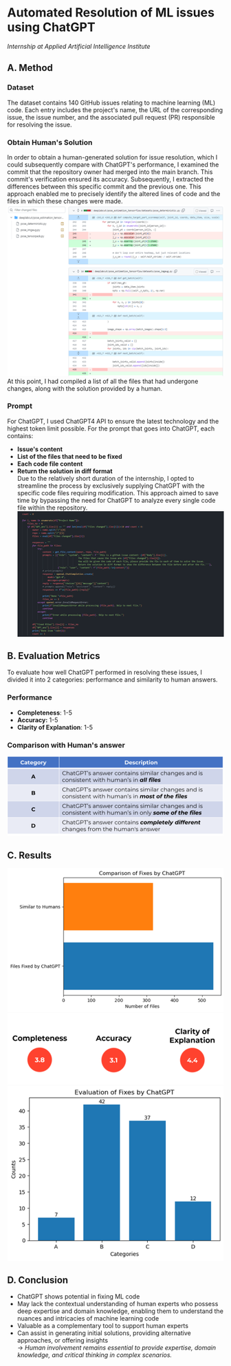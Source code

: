 # Automated Resolution of ML issues using ChatGPT
_Internship at Applied Artificial Intelligence Institute_

## A. Method
### Dataset
The dataset contains 140 GitHub issues relating to machine learning (ML) code. Each entry includes the project's name, the URL of the corresponding issue, the issue number, and the associated pull request (PR) responsible for resolving the issue.
### Obtain Human's Solution
In order to obtain a human-generated solution for issue resolution, which I could subsequently compare with ChatGPT's performance, I examined the commit that the repository owner had merged into the main branch. This commit's verification ensured its accuracy. Subsequently, I extracted the differences between this specific commit and the previous one. This approach enabled me to precisely identify the altered lines of code and the files in which these changes were made.\
![Screenshot](pictures/human_solution.png)\
At this point, I had compiled a list of all the files that had undergone changes, along with the solution provided by a human.
### Prompt
For ChatGPT, I used ChatGPT4 API to ensure the latest technology and the highest token limit possible. For the prompt that goes into ChatGPT, each contains:
* **Issue's content**
* **List of the files that need to be fixed**
* **Each code file content**
* **Return the solution in diff format**\
Due to the relatively short duration of the internship, I opted to streamline the process by exclusively supplying ChatGPT with the specific code files requiring modification. This approach aimed to save time by bypassing the need for ChatGPT to analyze every single code file within the repository.\
![Screenshot](pictures/prompt.png)

## B. Evaluation Metrics
To evaluate how well ChatGPT performed in resolving these issues, I divided it into 2 categories: performance and similarity to human answers.
### Performance
* **Completeness**: 1-5
* **Accuracy:** 1-5
* **Clarity of Explanation**: 1-5
### Comparison with Human's answer
![Screenshot](pictures/compare.png)

## C. Results
![Screenshot](pictures/result1.png)
![Screenshot](pictures/result3.png)
![Screenshot](pictures/result2.png)


## D. Conclusion
* ChatGPT shows potential in fixing ML code
* May lack the contextual understanding of human experts who possess deep expertise and domain knowledge, enabling them to understand the nuances and intricacies of machine learning code
* Valuable as a complementary tool to support human experts
* Can assist in generating initial solutions, providing alternative approaches, or offering insights\
→ _Human involvement remains essential to provide expertise, domain knowledge, and critical thinking in complex scenarios._
